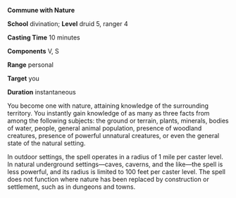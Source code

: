  **Commune with Nature**

**School** divination; **Level** druid 5, ranger 4

**Casting Time** 10 minutes

**Components** V, S

**Range** personal

**Target** you

**Duration** instantaneous

You become one with nature, attaining knowledge of the surrounding territory. You instantly gain knowledge of as many as three facts from among the following subjects: the ground or terrain, plants, minerals, bodies of water, people, general animal population, presence of woodland creatures, presence of powerful unnatural creatures, or even the general state of the natural setting.

In outdoor settings, the spell operates in a radius of 1 mile per caster level. In natural underground settings—caves, caverns, and the like—the spell is less powerful, and its radius is limited to 100 feet per caster level. The spell does not function where nature has been replaced by construction or settlement, such as in dungeons and towns.

